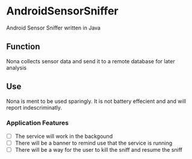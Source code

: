 # AndroidSensorSniffer
Android Sensor Sniffer written in Java

## Function
Nona collects sensor data and send it to a remote database for later analysis
## Use
Nona is ment to be used sparingly. It is not battery effecient and and will report indescriminatly.
### Application Features

- [ ] The service will work in the backgound
- [ ] There will be a banner to remind use that the service is running
- [ ] There will be a way for the user to kill the sniff and resume the sniff
